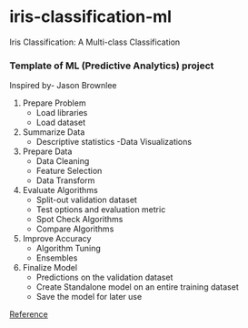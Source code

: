 # iris-classification-ml
 Iris Classification: A Multi-class Classification

### Template of ML (Predictive Analytics) project
Inspired by- Jason Brownlee

1. Prepare Problem
    - Load libraries
    - Load dataset
2. Summarize Data
    - Descriptive statistics
-Data Visualizations
3. Prepare Data
    - Data Cleaning
    - Feature Selection
    - Data Transform
4. Evaluate Algorithms
    - Split-out validation dataset
    - Test options and evaluation metric
    - Spot Check Algorithms
    - Compare Algorithms
5. Improve Accuracy
    - Algorithm Tuning
    - Ensembles
6. Finalize Model
    - Predictions on the validation dataset
    - Create Standalone model on an entire training dataset
    - Save the model for later use

[Reference](https://medium.com/analytics-vidhya/complete-machine-learning-project-for-beginner-d6add8a0102d)
